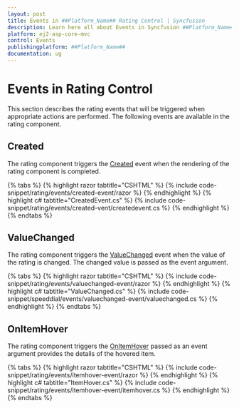 ```yaml
---
layout: post
title: Events in ##Platform_Name## Rating Control | Syncfusion
description: Learn here all about Events in Syncfusion ##Platform_Name## Rating control of Syncfusion Essential JS 2 and more.
platform: ej2-asp-core-mvc
control: Events
publishingplatform: ##Platform_Name##
documentation: ug
---
```


# Events in Rating Control

This section describes the rating events that will be triggered when appropriate actions are performed. The following events are available in the rating component.

## Created

The rating component triggers the [Created](https://help.syncfusion.com/cr/aspnetmvc-js2/Syncfusion.EJ2.Inputs.Rating.html#Syncfusion_EJ2_Inputs_Rating_Created) event when the rendering of the rating component is completed.

{% tabs %}
{% highlight razor tabtitle="CSHTML" %}
{% include code-snippet/rating/events/created-event/razor %}
{% endhighlight %}
{% highlight c# tabtitle="CreatedEvent.cs" %}
{% include code-snippet/rating/events/created-vent/createdevent.cs %}
{% endhighlight %}
{% endtabs %}

## ValueChanged

The rating component triggers the [ValueChanged](https://help.syncfusion.com/cr/aspnetmvc-js2/Syncfusion.EJ2.Inputs.Rating.html#Syncfusion_EJ2_Inputs_Rating_ValueChanged) event when the value of the rating is changed. The changed value is passed as the event argument.

{% tabs %}
{% highlight razor tabtitle="CSHTML" %}
{% include code-snippet/rating/events/valuechanged-event/razor %}
{% endhighlight %}
{% highlight c# tabtitle="ValueChanged.cs" %}
{% include code-snippet/speeddial/events/valuechanged-event/valuechanged.cs %}
{% endhighlight %}
{% endtabs %}

## OnItemHover

The rating component triggers the [OnItemHover](https://help.syncfusion.com/cr/aspnetmvc-js2/Syncfusion.EJ2.Inputs.Rating.html#Syncfusion_EJ2_Inputs_Rating_OnItemHover) passed as an event argument provides the details of the hovered item.

{% tabs %}
{% highlight razor tabtitle="CSHTML" %}
{% include code-snippet/rating/events/itemhover-event/razor %}
{% endhighlight %}
{% highlight c# tabtitle="ItemHover.cs" %}
{% include code-snippet/rating/events/itemhover-event/itemhover.cs %}
{% endhighlight %}
{% endtabs %}

